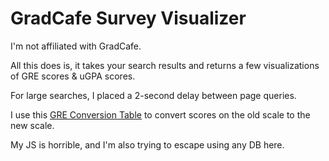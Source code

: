 # GradCafe Survey Visualizer

I'm not affiliated with GradCafe.

All this does is, it takes your search results and returns a few visualizations of GRE scores & uGPA scores.

For large searches, I placed a 2-second delay between page queries.

I use this [GRE Conversion Table](https://www.ets.org/s/gre/pdf/concordance_information.pdf) to convert scores on the old scale to the new scale.

My JS is horrible, and I'm also trying to escape using any DB here.
